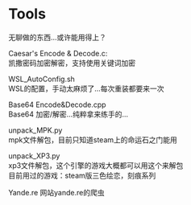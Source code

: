 # Tools
无聊做的东西...或许能用得上？  

Caesar's Encode & Decode.c:  
凯撒密码加密解密，支持使用关键词加密  
  
WSL_AutoConfig.sh  
WSL的配置，手动太麻烦了...每次重装都要来一次  
  
Base64 Encode&Decode.cpp  
Base64 加密/解密...纯粹拿来练手的...  
  
unpack_MPK.py  
mpk文件解包，目前只知道steam上的命运石之门能用  
  
unpack_XP3.py  
xp3文件解包，这个引擎的游戏大概都可以用这个来解包  
目前用过的游戏：steam版三色绘恋，刻痕系列  

Yande.re
网站yande.re的爬虫
